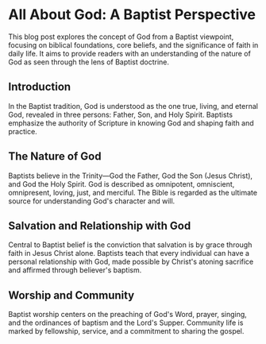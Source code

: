 # All About God: A Baptist Perspective

This blog post explores the concept of God from a Baptist viewpoint, focusing on biblical foundations, core beliefs, and the significance of faith in daily life. It aims to provide readers with an understanding of the nature of God as seen through the lens of Baptist doctrine.

## Introduction

In the Baptist tradition, God is understood as the one true, living, and eternal God, revealed in three persons: Father, Son, and Holy Spirit. Baptists emphasize the authority of Scripture in knowing God and shaping faith and practice.

## The Nature of God

Baptists believe in the Trinity—God the Father, God the Son (Jesus Christ), and God the Holy Spirit. God is described as omnipotent, omniscient, omnipresent, loving, just, and merciful. The Bible is regarded as the ultimate source for understanding God's character and will.

## Salvation and Relationship with God

Central to Baptist belief is the conviction that salvation is by grace through faith in Jesus Christ alone. Baptists teach that every individual can have a personal relationship with God, made possible by Christ's atoning sacrifice and affirmed through believer's baptism.

## Worship and Community

Baptist worship centers on the preaching of God's Word, prayer, singing, and the ordinances of baptism and the Lord's Supper. Community life is marked by fellowship, service, and a commitment to sharing the gospel.

